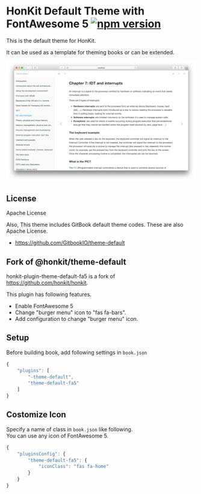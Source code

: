 # HonKit Default Theme with FontAwesome 5 [![npm version](https://badge.fury.io/js/honkit-plugin-theme-default-fa5.svg)](https://badge.fury.io/js/honkit-plugin-theme-default-fa5)

This is the default theme for HonKit.

It can be used as a template for theming books or can be extended.

![Image](./preview.png)

## License

Apache License

Also, This theme includes GitBook default theme codes.
These are also Apache License.

- https://github.com/GitbookIO/theme-default


## Fork of @honkit/theme-default

honkit-plugin-theme-default-fa5 is a fork of https://github.com/honkit/honkit.

This plugin has following features.

- Enable FontAwesome 5
- Change "burger menu" icon to "fas fa-bars".
- Add configuration to change "burger menu" icon.

## Setup

Before building book, add following settings in `book.json`
```js
{
	"plugins": [
		"-theme-default",
		"theme-default-fa5"
	]
}

```

## Costomize Icon

Specify a name of class in `book.json` like following.<br>
You can use any icon of FontAwesome 5.

```js
{
	"pluginsConfig": {
		"theme-default-fa5": {
			"iconClass": "fas fa-home"
		}
	}
}
```
